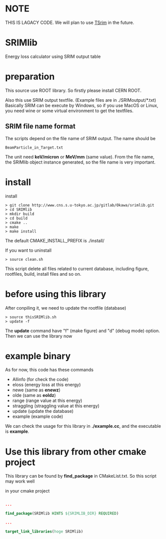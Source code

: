# NOTE

THIS IS LAGACY CODE. We will plan to use [TSrim](https://www.cns.s.u-tokyo.ac.jp/gitlab/hayakawa/tsrim) in the future.

# SRIMlib

Energy loss calculator using SRIM output table

# preparation

This source use ROOT library. So firstly please install CERN ROOT.

Also this use SRIM output textfile.
(Example files are in ./SRIMoutput/\*.txt)
Basically SRIM can be execute by Windows, so if you use MacOS or Linux, you need wine or some virtual environment to get the textfiles.

## SRIM file name format

The scripts depend on the file name of SRIM output. The name should be

```
BeamParticle_in_Target.txt
```

The unit need **keV/micron** or **MeV/mm** (same value).
From the file name, the SRIMlib object instance generated, so the file name is very important.

# install

install

```shell
> git clone http://www.cns.s.u-tokyo.ac.jp/gitlab/Okawa/srimlib.git
> cd SRIMlib
> mkdir build
> cd build
> cmake ..
> make
> make install
```

The default CMAKE_INSTALL_PREFIX is ./install/

If you want to uninstall

```shell
> source clean.sh
```

This script delete all files related to current database, including figure, rootfiles, build, install files and so on.

# before using this library

After conpiling it, we need to update the rootfile (database)

```shell
> source thisSRIMlib.sh
> update -f
```

The **update** command have "f" (make figure) and "d" (debug mode) option.
Then we can use the library now

# example binary

As for now, this code has these commands

* Allinfo (for check the code)
* eloss (energy loss at this energy)
* newe (same as **enewz**)
* olde (same as **eoldz**)
* range (range value at this energy)
* straggling (straggling value at this energy)
* update (update the database)
* example (example code)

We can check the usage for this library in **./example.cc**, and the executable is **example**.

# Use this library from other cmake project

This library can be found by **find_package** in CMakeList.txt.
So this script may work well

in your cmake project

```cmake

...

find_package(SRIMlib HINTS ${SRIMLIB_DIR} REQUIRED)

...

target_link_libraries(hoge SRIMlib)
```
